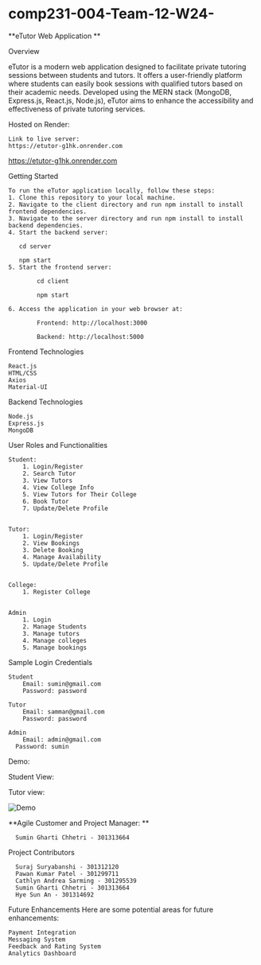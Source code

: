 ﻿# comp231-004-Team-12-W24-
 
**eTutor Web Application
**

Overview

eTutor is a modern web application designed to facilitate private tutoring sessions between students and tutors. It offers a user-friendly platform where students can easily book sessions with qualified tutors based on their academic needs. Developed using the MERN stack (MongoDB, Express.js, React.js, Node.js), eTutor aims to enhance the accessibility and effectiveness of private tutoring services.

Hosted on Render:

    Link to live server:
    https://etutor-g1hk.onrender.com

https://etutor-g1hk.onrender.com


Getting Started

    To run the eTutor application locally, follow these steps:
    1. Clone this repository to your local machine.
    2. Navigate to the client directory and run npm install to install frontend dependencies.
    3. Navigate to the server directory and run npm install to install backend dependencies.
    4. Start the backend server:

       cd server

       npm start
    5. Start the frontend server:

            cd client

            npm start

    6. Access the application in your web browser at:

            Frontend: http://localhost:3000
  
            Backend: http://localhost:5000




Frontend Technologies

    React.js
    HTML/CSS
    Axios
    Material-UI


Backend Technologies

    Node.js
    Express.js
    MongoDB


User Roles and Functionalities
      
    Student:
        1. Login/Register
        2. Search Tutor
        3. View Tutors
        4. View College Info
        5. View Tutors for Their College
        6. Book Tutor
        7. Update/Delete Profile


    Tutor:
        1. Login/Register
        2. View Bookings
        3. Delete Booking
        4. Manage Availability
        5. Update/Delete Profile


    College:
        1. Register College


    Admin
        1. Login
        2. Manage Students
        3. Manage tutors
        4. Manage colleges
        5. Manage bookings

Sample Login Credentials

    Student
        Email: sumin@gmail.com
        Password: password
        
    Tutor
        Email: samman@gmail.com
        Password: password
        
    Admin
        Email: admin@gmail.com
      Password: sumin


Demo:

  Student View:

     
 Tutor view:

  ![Demo](https://github.com/SurajSuryabanshi/comp231-004-Team-12-W24-/assets/144243748/e6c0e584-81a1-43cc-baef-d987af2ce57f)


    

**Agile Customer and Project Manager:
**

      Sumin Gharti Chhetri - 301313664


Project Contributors

      Suraj Suryabanshi - 301312120
      Pawan Kumar Patel - 301299711
      Cathlyn Andrea Sarming - 301295539
      Sumin Gharti Chhetri - 301313664
      Hye Sun An - 301314692

Future Enhancements
Here are some potential areas for future enhancements:

    Payment Integration
    Messaging System
    Feedback and Rating System
    Analytics Dashboard
